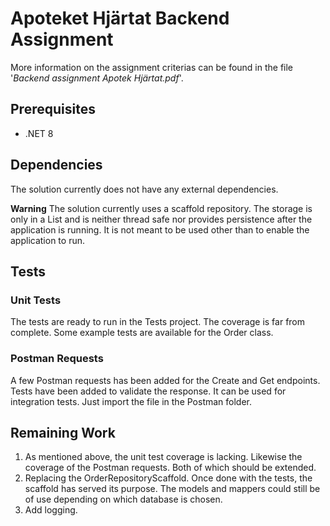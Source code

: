 # Apoteket Hjärtat Backend Assignment

More information on the assignment criterias can be found in the file '_Backend assignment Apotek Hjärtat.pdf_'.

## Prerequisites

- .NET 8

## Dependencies

The solution currently does not have any external dependencies.

**Warning**
The solution currently uses a scaffold repository. The storage is only in a List and is neither thread safe nor provides persistence after the application is running. It is not meant to be used other than to enable the application to run.

## Tests

### Unit Tests

The tests are ready to run in the Tests project. The coverage is far from complete. Some example tests are available for the Order class.

### Postman Requests

A few Postman requests has been added for the Create and Get endpoints. Tests have been added to validate the response. It can be used for integration tests. Just import the file in the Postman folder.

## Remaining Work

1. As mentioned above, the unit test coverage is lacking. Likewise the coverage of the Postman requests. Both of which should be extended.
1. Replacing the OrderRepositoryScaffold. Once done with the tests, the scaffold has served its purpose. The models and mappers could still be of use depending on which database is chosen.
1. Add logging.
